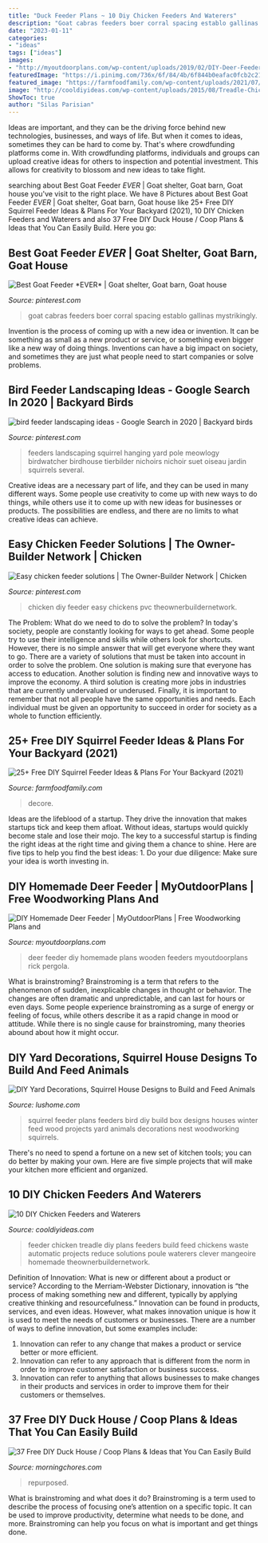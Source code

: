 ```yaml
---
title: "Duck Feeder Plans ~ 10 Diy Chicken Feeders And Waterers"
description: "Goat cabras feeders boer corral spacing establo gallinas mystrikingly"
date: "2023-01-11"
categories:
- "ideas"
tags: ["ideas"]
images:
- "http://myoutdoorplans.com/wp-content/uploads/2019/02/DIY-Deer-Feeder.png"
featuredImage: "https://i.pinimg.com/736x/6f/84/4b/6f844b0eafac0fcb2c213b9bedd8f0c6--keeping-chickens-raising-chickens.jpg"
featured_image: "https://farmfoodfamily.com/wp-content/uploads/2021/07/11-squirrel-feeder-plans-696x1044.jpg"
image: "http://cooldiyideas.com/wp-content/uploads/2015/08/Treadle-Chicken-Feeder.jpg"
ShowToc: true
author: "Silas Parisian"
---
```



Ideas are important, and they can be the driving force behind new technologies, businesses, and ways of life. But when it comes to ideas, sometimes they can be hard to come by. That's where crowdfunding platforms come in. With crowdfunding platforms, individuals and groups can upload creative ideas for others to inspection and potential investment. This allows for creativity to blossom and new ideas to take flight.

	

		
searching about Best Goat Feeder *EVER* | Goat shelter, Goat barn, Goat house you've visit to the right place. We have 8 Pictures about Best Goat Feeder *EVER* | Goat shelter, Goat barn, Goat house like 25+ Free DIY Squirrel Feeder Ideas &amp; Plans For Your Backyard (2021), 10 DIY Chicken Feeders and Waterers and also 37 Free DIY Duck House / Coop Plans &amp; Ideas that You Can Easily Build. Here you go:
		
    
## Best Goat Feeder *EVER* | Goat Shelter, Goat Barn, Goat House

<img loading=lazy src="https://i.pinimg.com/736x/72/69/95/726995f9b44424e8f415f7ff385f2fb9.jpg" onerror="this.onerror=null;this.src='https://tse4.mm.bing.net/th?id=OIP.plzmMSR9mzOCkCh4M5Li9AHaFj&amp;pid=15.1';" alt="Best Goat Feeder *EVER* | Goat shelter, Goat barn, Goat house">

_Source: pinterest.com_

>goat cabras feeders boer corral spacing establo gallinas mystrikingly. 

	

Invention is the process of coming up with a new idea or invention. It can be something as small as a new product or service, or something even bigger like a new way of doing things. Inventions can have a big impact on society, and sometimes they are just what people need to start companies or solve problems.

    
## Bird Feeder Landscaping Ideas - Google Search In 2020 | Backyard Birds

<img loading=lazy src="https://i.pinimg.com/736x/3f/cb/8d/3fcb8d11e49408df2288b938db017ff2.jpg" onerror="this.onerror=null;this.src='https://tse1.mm.bing.net/th?id=OIP.teJxunMmNLj9DI9Z-Q_9sAHaJ6&amp;pid=15.1';" alt="bird feeder landscaping ideas - Google Search in 2020 | Backyard birds">

_Source: pinterest.com_

>feeders landscaping squirrel hanging yard pole meowlogy birdwatcher birdhouse tierbilder nichoirs nichoir suet oiseau jardin squirrels several. 

	

Creative ideas are a necessary part of life, and they can be used in many different ways. Some people use creativity to come up with new ways to do things, while others use it to come up with new ideas for businesses or products. The possibilities are endless, and there are no limits to what creative ideas can achieve.

    
## Easy Chicken Feeder Solutions | The Owner-Builder Network | Chicken

<img loading=lazy src="https://i.pinimg.com/736x/6f/84/4b/6f844b0eafac0fcb2c213b9bedd8f0c6--keeping-chickens-raising-chickens.jpg" onerror="this.onerror=null;this.src='https://tse1.mm.bing.net/th?id=OIP.DGPAPEKWSdIqhfag0ddXhgHaPv&amp;pid=15.1';" alt="Easy chicken feeder solutions | The Owner-Builder Network | Chicken">

_Source: pinterest.com_

>chicken diy feeder easy chickens pvc theownerbuildernetwork. 

	

The Problem: What do we need to do to solve the problem?
In today's society, people are constantly looking for ways to get ahead. Some people try to use their intelligence and skills while others look for shortcuts. However, there is no simple answer that will get everyone where they want to go. There are a variety of solutions that must be taken into account in order to solve the problem. One solution is making sure that everyone has access to education. Another solution is finding new and innovative ways to improve the economy. A third solution is creating more jobs in industries that are currently undervalued or underused. Finally, it is important to remember that not all people have the same opportunities and needs. Each individual must be given an opportunity to succeed in order for society as a whole to function efficiently.

    
## 25+ Free DIY Squirrel Feeder Ideas &amp; Plans For Your Backyard (2021)

<img loading=lazy src="https://farmfoodfamily.com/wp-content/uploads/2021/07/11-squirrel-feeder-plans-696x1044.jpg" onerror="this.onerror=null;this.src='https://tse4.mm.bing.net/th?id=OIP.naixbidNU_Ml_9PMxDWcEgHaLH&amp;pid=15.1';" alt="25+ Free DIY Squirrel Feeder Ideas &amp; Plans For Your Backyard (2021)">

_Source: farmfoodfamily.com_

>decore. 

	

Ideas are the lifeblood of a startup. They drive the innovation that makes startups tick and keep them afloat. Without ideas, startups would quickly become stale and lose their mojo. The key to a successful startup is finding the right ideas at the right time and giving them a chance to shine. Here are five tips to help you find the best ideas: 1. Do your due diligence: Make sure your idea is worth investing in.

    
## DIY Homemade Deer Feeder | MyOutdoorPlans | Free Woodworking Plans And

<img loading=lazy src="http://myoutdoorplans.com/wp-content/uploads/2019/02/DIY-Deer-Feeder.png" onerror="this.onerror=null;this.src='https://tse2.mm.bing.net/th?id=OIP.oTlj_EKXFmeMfspMxKyFJwHaJ7&amp;pid=15.1';" alt="DIY Homemade Deer Feeder | MyOutdoorPlans | Free Woodworking Plans and">

_Source: myoutdoorplans.com_

>deer feeder diy homemade plans wooden feeders myoutdoorplans rick pergola. 

	

What is brainstroming?
Brainstroming is a term that refers to the phenomenon of sudden, inexplicable changes in thought or behavior. The changes are often dramatic and unpredictable, and can last for hours or even days. Some people experience brainstroming as a surge of energy or feeling of focus, while others describe it as a rapid change in mood or attitude. While there is no single cause for brainstroming, many theories abound about how it might occur.

    
## DIY Yard Decorations, Squirrel House Designs To Build And Feed Animals

<img loading=lazy src="https://www.lushome.com/wp-content/uploads/2018/10/feeding-squirrels-house-designs-6.jpg" onerror="this.onerror=null;this.src='https://tse2.mm.bing.net/th?id=OIP.wu9QAALZ_UDQNJptR28o1AHaGb&amp;pid=15.1';" alt="DIY Yard Decorations, Squirrel House Designs to Build and Feed Animals">

_Source: lushome.com_

>squirrel feeder plans feeders bird diy build box designs houses winter feed wood projects yard animals decorations nest woodworking squirrels. 

	

There's no need to spend a fortune on a new set of kitchen tools; you can do better by making your own. Here are five simple projects that will make your kitchen more efficient and organized.

    
## 10 DIY Chicken Feeders And Waterers

<img loading=lazy src="http://cooldiyideas.com/wp-content/uploads/2015/08/Treadle-Chicken-Feeder.jpg" onerror="this.onerror=null;this.src='https://tse2.mm.bing.net/th?id=OIP.4OrNxZVTGGQqBOA-WchNDwHaK0&amp;pid=15.1';" alt="10 DIY Chicken Feeders and Waterers">

_Source: cooldiyideas.com_

>feeder chicken treadle diy plans feeders build feed chickens waste automatic projects reduce solutions poule waterers clever mangeoire homemade theownerbuildernetwork. 

	

Definition of Innovation: What is new or different about a product or service?
According to the Merriam-Webster Dictionary, innovation is “the process of making something new and different, typically by applying creative thinking and resourcefulness.” Innovation can be found in products, services, and even ideas. However, what makes innovation unique is how it is used to meet the needs of customers or businesses. There are a number of ways to define innovation, but some examples include: 
1. Innovation can refer to any change that makes a product or service better or more efficient.
2. Innovation can refer to any approach that is different from the norm in order to improve customer satisfaction or business success.
3. Innovation can refer to anything that allows businesses to make changes in their products and services in order to improve them for their customers or themselves.

    
## 37 Free DIY Duck House / Coop Plans &amp; Ideas That You Can Easily Build

<img loading=lazy src="https://cdn.morningchores.com/wp-content/uploads/2016/12/duck-h2.jpg" onerror="this.onerror=null;this.src='https://tse3.mm.bing.net/th?id=OIP.U5Miy-Wb_rCN48Ixyo1IyAHaJ5&amp;pid=15.1';" alt="37 Free DIY Duck House / Coop Plans &amp; Ideas that You Can Easily Build">

_Source: morningchores.com_

>repurposed. 

	

What is brainstroming and what does it do?
Brainstroming is a term used to describe the process of focusing one’s attention on a specific topic. It can be used to improve productivity, determine what needs to be done, and more. Brainstroming can help you focus on what is important and get things done.

